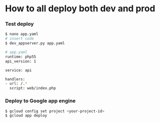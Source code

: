 # How to all deploy both dev and prod

### Test deploy
```bash
$ nano app.yaml
# insert code
$ dev_appserver.py app.yaml
```
```bash
# app.yaml
runtime: php55
api_version: 1

service: api

handlers:
- url: /.*
  script: web/index.php
```

### Deploy to Google app engine
```bash
$ gcloud config set project <your-project-id>
$ gcloud app deploy
```